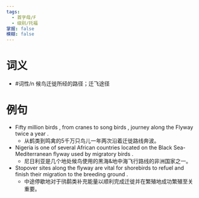 ```yaml
---
tags:
  - 首字母/F
  - 级别/托福
掌握: false
模糊: false
---
```

# 词义
- #词性/n  候鸟迁徙所经的路径；迁飞途径
# 例句
- Fifty million birds , from cranes to song birds , journey along the Flyway twice a year .
	- 从鹤类到鸣禽的5千万只鸟儿一年两次沿着迁徙路线奔波。
- Nigeria is one of several African countries located on the Black Sea-Mediterranean flyway used by migratory birds .
	- 尼日利亚是几个地处候鸟使用的黑海&地中海飞行路线的非洲国家之一。
- Stopover sites along the flyway are vital for shorebirds to refuel and finish their migration to the breeding ground .
	- 中途停歇地对于鸻鹬类补充能量以顺利完成迁徙并在繁殖地成功繁殖至关重要。
